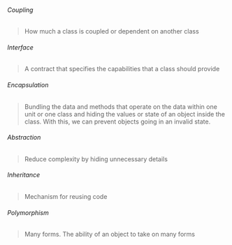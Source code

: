 ###### Coupling
>How much a class is coupled or dependent on another class
###### Interface
>A contract that specifies the capabilities that a class should provide
###### Encapsulation
>Bundling the data and methods that operate on the data within one unit or one class and hiding the values or state of an object inside the class. With this, we can prevent objects going in an invalid state.
###### Abstraction
>Reduce complexity by hiding unnecessary details
###### Inheritance
>Mechanism for reusing code
###### Polymorphism
>Many forms. The ability of an object to take on many forms